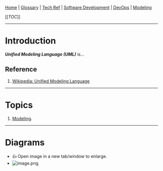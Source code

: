 [Home](/Slalom-LLC/Slalom-Consulting) | [Glossary](/Glossary) | [Tech Ref](/Tech-Ref) | [Software Development](/Tech-Ref/Software-Development) | [DevOps](/Tech-Ref/Software-Development/DevOps-\(Development-and-IT-Operations\)) | [Modeling](/Tech-Ref/Software-Development/Modeling)

[[_TOC_]]

---
# Introduction
***Unified Modeling Language (UML)*** is...

## Reference
1. [Wikipedia: Unified Modeling Language](https://en.wikipedia.org/wiki/Unified_Modeling_Language)

---
# Topics
1. [Modeling](/Slalom-LLC/Slalom-Consulting/Modeling-\(Slalom\)).

---
# Diagrams
- :+1: Open image in a new tab/window to enlarge.
- ![image.png](/.attachments/image-2f8048aa-9b22-496a-a804-9a1d8c3bf163.png)
